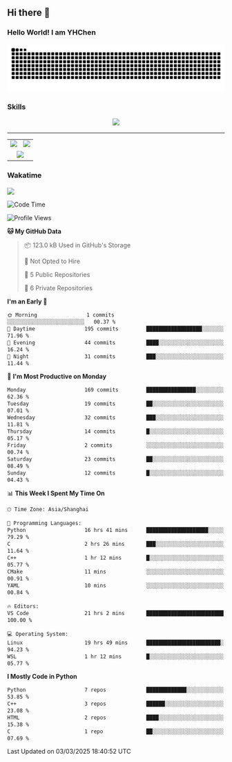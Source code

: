 
## Hi there 👋

<!--
**YHChen0511/YHChen0511** is a ✨ _special_ ✨ repository because its `README.md` (this file) appears on your GitHub profile.

Here are some ideas to get you started:

- 🔭 I’m currently working on ...
- 🌱 I’m currently learning ...
- 👯 I’m looking to collaborate on ...
- 🤔 I’m looking for help with ...
- 💬 Ask me about ...
- 📫 How to reach me: ...
- 😄 Pronouns: ...
- ⚡ Fun fact: ...
-->
### Hello World!  I am YHChen

![](https://raw.githubusercontent.com/YHChen0511/YHChen0511/refs/heads/output/github-contribution-grid-snake.svg)

### Skills

<p align="center">
  <a href="https://skillicons.dev">
    <img src="https://skillicons.dev/icons?i=python,pytorch,cpp,c,git,docker,sqlite,latex,java,go" />
  </a>
</p>

---
<div align="center">
  <table style="width:100%;">
    <tr>
      <!-- 第一个图片 -->
      <td align="center">
        <img height='200' src="https://github-readme-stats.vercel.app/api?username=YHChen0511&show_icons=true" />
      </td>
      <!-- 第二个图片 -->
      <td align="center">
        <img height='200' src="https://github-readme-stats.vercel.app/api/top-langs/?username=YHChen0511&layout=compact" />
      </td>
    </tr>
    <!-- 第三个图片 -->
    <tr>
      <td colspan="2" align="center">
        <img height="220" src="https://github-readme-activity-graph.vercel.app/graph?username=YHChen0511&theme=github-compact&hide_border=true&area=true" />
      </td>
    </tr>
  </table>
</div>

### Wakatime
<img align="center" src="https://github-readme-stats.vercel.app/api/wakatime?username=YHChen0511&theme=transparent&hide_border=true&layout=compact&langs_count=20&range=last_30_days" />

<!--START_SECTION:waka-->
![Code Time](http://img.shields.io/badge/Code%20Time-54%20hrs-blue)

![Profile Views](http://img.shields.io/badge/Profile%20Views-1-blue)

**🐱 My GitHub Data** 

> 📦 123.0 kB Used in GitHub's Storage 
 > 
> 🚫 Not Opted to Hire
 > 
> 📜 5 Public Repositories 
 > 
> 🔑 6 Private Repositories 
 > 
**I'm an Early 🐤** 

```text
🌞 Morning                1 commits           ░░░░░░░░░░░░░░░░░░░░░░░░░   00.37 % 
🌆 Daytime                195 commits         ██████████████████░░░░░░░   71.96 % 
🌃 Evening                44 commits          ████░░░░░░░░░░░░░░░░░░░░░   16.24 % 
🌙 Night                  31 commits          ███░░░░░░░░░░░░░░░░░░░░░░   11.44 % 
```
📅 **I'm Most Productive on Monday** 

```text
Monday                   169 commits         ████████████████░░░░░░░░░   62.36 % 
Tuesday                  19 commits          ██░░░░░░░░░░░░░░░░░░░░░░░   07.01 % 
Wednesday                32 commits          ███░░░░░░░░░░░░░░░░░░░░░░   11.81 % 
Thursday                 14 commits          █░░░░░░░░░░░░░░░░░░░░░░░░   05.17 % 
Friday                   2 commits           ░░░░░░░░░░░░░░░░░░░░░░░░░   00.74 % 
Saturday                 23 commits          ██░░░░░░░░░░░░░░░░░░░░░░░   08.49 % 
Sunday                   12 commits          █░░░░░░░░░░░░░░░░░░░░░░░░   04.43 % 
```


📊 **This Week I Spent My Time On** 

```text
🕑︎ Time Zone: Asia/Shanghai

💬 Programming Languages: 
Python                   16 hrs 41 mins      ████████████████████░░░░░   79.29 % 
C                        2 hrs 26 mins       ███░░░░░░░░░░░░░░░░░░░░░░   11.64 % 
C++                      1 hr 12 mins        █░░░░░░░░░░░░░░░░░░░░░░░░   05.77 % 
CMake                    11 mins             ░░░░░░░░░░░░░░░░░░░░░░░░░   00.91 % 
YAML                     10 mins             ░░░░░░░░░░░░░░░░░░░░░░░░░   00.84 % 

🔥 Editors: 
VS Code                  21 hrs 2 mins       █████████████████████████   100.00 % 

💻 Operating System: 
Linux                    19 hrs 49 mins      ████████████████████████░   94.23 % 
WSL                      1 hr 12 mins        █░░░░░░░░░░░░░░░░░░░░░░░░   05.77 % 
```

**I Mostly Code in Python** 

```text
Python                   7 repos             █████████████░░░░░░░░░░░░   53.85 % 
C++                      3 repos             ██████░░░░░░░░░░░░░░░░░░░   23.08 % 
HTML                     2 repos             ████░░░░░░░░░░░░░░░░░░░░░   15.38 % 
C                        1 repo              ██░░░░░░░░░░░░░░░░░░░░░░░   07.69 % 
```




 Last Updated on 03/03/2025 18:40:52 UTC
<!--END_SECTION:waka-->
